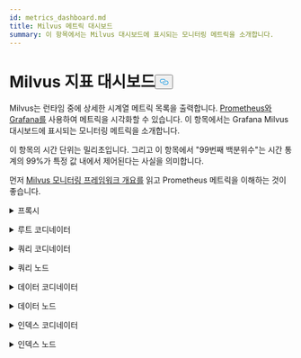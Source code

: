 ```yaml
---
id: metrics_dashboard.md
title: Milvus 메트릭 대시보드
summary: 이 항목에서는 Milvus 대시보드에 표시되는 모니터링 메트릭을 소개합니다.
---
```

<h1 id="Milvus-Metrics-Dashboard" class="common-anchor-header">Milvus 지표 대시보드<button data-href="#Milvus-Metrics-Dashboard" class="anchor-icon" translate="no">
      <svg translate="no"
        aria-hidden="true"
        focusable="false"
        height="20"
        version="1.1"
        viewBox="0 0 16 16"
        width="16"
      >
        <path
          fill="#0092E4"
          fill-rule="evenodd"
          d="M4 9h1v1H4c-1.5 0-3-1.69-3-3.5S2.55 3 4 3h4c1.45 0 3 1.69 3 3.5 0 1.41-.91 2.72-2 3.25V8.59c.58-.45 1-1.27 1-2.09C10 5.22 8.98 4 8 4H4c-.98 0-2 1.22-2 2.5S3 9 4 9zm9-3h-1v1h1c1 0 2 1.22 2 2.5S13.98 12 13 12H9c-.98 0-2-1.22-2-2.5 0-.83.42-1.64 1-2.09V6.25c-1.09.53-2 1.84-2 3.25C6 11.31 7.55 13 9 13h4c1.45 0 3-1.69 3-3.5S14.5 6 13 6z"
        ></path>
      </svg>
    </button></h1><p>Milvus는 런타임 중에 상세한 시계열 메트릭 목록을 출력합니다. <a href="https://prometheus.io/">Prometheus와</a> <a href="https://grafana.com/">Grafana를</a> 사용하여 메트릭을 시각화할 수 있습니다. 이 항목에서는 Grafana Milvus 대시보드에 표시되는 모니터링 메트릭을 소개합니다.</p>
<p>이 항목의 시간 단위는 밀리초입니다. 그리고 이 항목에서 "99번째 백분위수"는 시간 통계의 99%가 특정 값 내에서 제어된다는 사실을 의미합니다.</p>
<p>먼저 <a href="/docs/ko/v2.4.x/monitor_overview.md">Milvus 모니터링 프레임워크 개요를</a> 읽고 Prometheus 메트릭을 이해하는 것이 좋습니다.</p>
<p><details><summary>프록시</summary></p>
<table>
<thead>
<tr><th>패널</th><th>패널 설명</th><th>PromQL(Prometheus 쿼리 언어)</th><th>사용되는 Milvus 지표</th><th>Milvus 지표 설명</th></tr>
</thead>
<tbody>
<tr><td>검색 벡터 개수 비율</td><td>지난 2분 동안 각 프록시가 초당 쿼리한 벡터의 평균 수입니다.</td><td><code translate="no">sum(increase(milvus_proxy_search_vectors_count{app_kubernetes_io_instance=~&quot;$instance&quot;, app_kubernetes_io_name=&quot;$app_name&quot;, namespace=&quot;$namespace&quot;}[2m])/120) by (pod, node_id)</code></td><td><code translate="no">milvus_proxy_search_vectors_count</code></td><td>쿼리된 벡터의 누적 수입니다.</td></tr>
<tr><td>벡터 삽입 횟수 비율</td><td>지난 2분 동안 각 프록시가 초당 삽입한 평균 벡터 수입니다.</td><td><code translate="no">sum(increase(milvus_proxy_insert_vectors_count{app_kubernetes_io_instance=~&quot;$instance&quot;, app_kubernetes_io_name=&quot;$app_name&quot;, namespace=&quot;$namespace&quot;}[2m])/120) by (pod, node_id)</code></td><td><code translate="no">milvus_proxy_insert_vectors_count</code></td><td>삽입된 누적 벡터 수입니다.</td></tr>
<tr><td>검색 지연 시간</td><td>지난 2분 동안 각 프록시가 검색 및 쿼리 요청을 수신한 평균 지연 시간 및 지연 시간의 99번째 백분위수입니다.</td><td>P99: <br/> <code translate="no">histogram_quantile(0.99, sum by (le, query_type, pod, node_id) (rate(milvus_proxy_sq_latency_bucket{app_kubernetes_io_instance=~&quot;$instance&quot;, app_kubernetes_io_name=&quot;$app_name&quot;, namespace=&quot;$namespace&quot;}[2m])))</code> <br/> AVG: <br/> <code translate="no">sum(increase(milvus_proxy_sq_latency_sum{app_kubernetes_io_instance=~&quot;$instance&quot;, app_kubernetes_io_name=&quot;$app_name&quot;, namespace=&quot;$namespace&quot;}[2m])) by (pod, node_id, query_type) / sum(increase(milvus_proxy_sq_latency_count{app_kubernetes_io_instance=~&quot;$instance&quot;, app_kubernetes_io_name=&quot;$app_name&quot;, namespace=&quot;$namespace&quot;}[2m])) by (pod, node_id, query_type)</code></td><td><code translate="no">milvus_proxy_sq_latency</code></td><td>검색 및 쿼리 요청의 지연 시간입니다.</td></tr>
<tr><td>컬렉션 검색 지연 시간</td><td>지난 2분 동안 각 프록시가 특정 컬렉션에 대한 검색 및 쿼리 요청을 수신한 평균 지연 시간과 지연 시간의 99번째 백분위수입니다.</td><td>P99: <br/> <code translate="no">histogram_quantile(0.99, sum by (le, query_type, pod, node_id) (rate(milvus_proxy_collection_sq_latency_bucket{app_kubernetes_io_instance=~&quot;$instance&quot;, app_kubernetes_io_name=&quot;$app_name&quot;, namespace=&quot;$namespace&quot;, collection_name=~&quot;$collection&quot;}[2m])))</code> <br/> 평균: <br/> <code translate="no">sum(increase(milvus_proxy_collection_sq_latency_sum{app_kubernetes_io_instance=~&quot;$instance&quot;, app_kubernetes_io_name=&quot;$app_name&quot;, namespace=&quot;$namespace&quot;, collection_name=~&quot;$collection&quot;}[2m])) by (pod, node_id, query_type) / sum(increase(milvus_proxy_collection_sq_latency_count{app_kubernetes_io_instance=~&quot;$instance&quot;, app_kubernetes_io_name=&quot;$app_name&quot;, namespace=&quot;$namespace&quot;, collection_name=~&quot;$collection&quot;}[2m])) by (pod, node_id, query_type)</code></td><td><code translate="no">milvus_proxy_collection_sq_latency_sum</code></td><td>특정 컬렉션에 대한 검색 및 쿼리 요청의 지연 시간</td></tr>
<tr><td>변이 지연 시간</td><td>지난 2분 동안 각 프록시에서 돌연변이 요청을 수신한 평균 지연 시간과 99번째 백분위수입니다.</td><td>P99: <br/> <code translate="no">histogram_quantile(0.99, sum by (le, msg_type, pod, node_id) (rate(milvus_proxy_mutation_latency_bucket{app_kubernetes_io_instance=~&quot;$instance&quot;, app_kubernetes_io_name=&quot;$app_name&quot;, namespace=&quot;$namespace&quot;}[2m])))</code> <br/> 평균: <br/> <code translate="no">sum(increase(milvus_proxy_mutation_latency_sum{app_kubernetes_io_instance=~&quot;$instance&quot;, app_kubernetes_io_name=&quot;$app_name&quot;, namespace=&quot;$namespace&quot;}[2m])) by (pod, node_id, msg_type) / sum(increase(milvus_proxy_mutation_latency_count{app_kubernetes_io_instance=~&quot;$instance&quot;, app_kubernetes_io_name=&quot;$app_name&quot;, namespace=&quot;$namespace&quot;}[2m])) by (pod, node_id, msg_type)</code></td><td><code translate="no">milvus_proxy_mutation_latency_sum</code></td><td>변이 요청의 지연 시간입니다.</td></tr>
<tr><td>수집 변이 지연 시간</td><td>지난 2분 동안 각 프록시가 특정 컬렉션에 대한 변이 요청을 수신한 평균 지연 시간 및 99번째 백분위수입니다.</td><td>P99: <br/> <code translate="no">histogram_quantile(0.99, sum by (le, query_type, pod, node_id) (rate(milvus_proxy_collection_sq_latency_bucket{app_kubernetes_io_instance=~&quot;$instance&quot;, app_kubernetes_io_name=&quot;$app_name&quot;, namespace=&quot;$namespace&quot;, collection_name=~&quot;$collection&quot;}[2m])))</code> <br/> 평균: <br/> <code translate="no">sum(increase(milvus_proxy_collection_sq_latency_sum{app_kubernetes_io_instance=~&quot;$instance&quot;, app_kubernetes_io_name=&quot;$app_name&quot;, namespace=&quot;$namespace&quot;, collection_name=~&quot;$collection&quot;}[2m])) by (pod, node_id, query_type) / sum(increase(milvus_proxy_collection_sq_latency_count{app_kubernetes_io_instance=~&quot;$instance&quot;, app_kubernetes_io_name=&quot;$app_name&quot;, namespace=&quot;$namespace&quot;, collection_name=~&quot;$collection&quot;}[2m])) by (pod, node_id, query_type)</code></td><td><code translate="no">milvus_proxy_collection_sq_latency_sum</code></td><td>특정 컬렉션에 대한 변경 요청의 지연 시간</td></tr>
<tr><td>대기 검색 결과 지연 시간</td><td>지난 2분 동안 프록시를 통해 검색 및 쿼리 요청을 전송하고 결과를 받기까지의 평균 지연 시간 및 99번째 백분위수입니다.</td><td>P99: <br/> <code translate="no">histogram_quantile(0.99, sum by (le, query_type, pod, node_id) (rate(milvus_proxy_sq_wait_result_latency_bucket{app_kubernetes_io_instance=~&quot;$instance&quot;, app_kubernetes_io_name=&quot;$app_name&quot;, namespace=&quot;$namespace&quot;}[2m])))</code> <br/> 평균: <br/> <code translate="no">sum(increase(milvus_proxy_sq_wait_result_latency_sum{app_kubernetes_io_instance=~&quot;$instance&quot;, app_kubernetes_io_name=&quot;$app_name&quot;, namespace=&quot;$namespace&quot;}[2m])) by (pod, node_id, query_type) / sum(increase(milvus_proxy_sq_wait_result_latency_count{app_kubernetes_io_instance=~&quot;$instance&quot;, app_kubernetes_io_name=&quot;$app_name&quot;, namespace=&quot;$namespace&quot;}[2m])) by (pod, node_id, query_type)</code></td><td><code translate="no">milvus_proxy_sq_wait_result_latency</code></td><td>검색 및 쿼리 요청을 전송하고 결과를 수신하는 데 걸리는 지연 시간입니다.</td></tr>
<tr><td>검색 결과 지연 시간 단축</td><td>지난 2분 동안 프록시로 검색 및 쿼리 결과를 집계하는 데 걸린 평균 지연 시간과 지연 시간의 99번째 백분위수입니다.</td><td>P99: <br/> <code translate="no">histogram_quantile(0.99, sum by (le, query_type, pod, node_id) (rate(milvus_proxy_sq_reduce_result_latency_bucket{app_kubernetes_io_instance=~&quot;$instance&quot;, app_kubernetes_io_name=&quot;$app_name&quot;, namespace=&quot;$namespace&quot;}[2m])))</code> <br/> 평균: <br/> <code translate="no">sum(increase(milvus_proxy_sq_reduce_result_latency_sum{app_kubernetes_io_instance=~&quot;$instance&quot;, app_kubernetes_io_name=&quot;$app_name&quot;, namespace=&quot;$namespace&quot;}[2m])) by (pod, node_id, query_type) / sum(increase(milvus_proxy_sq_reduce_result_latency_count{app_kubernetes_io_instance=~&quot;$instance&quot;, app_kubernetes_io_name=&quot;$app_name&quot;, namespace=&quot;$namespace&quot;}[2m])) by (pod, node_id, query_type)</code></td><td><code translate="no">milvus_proxy_sq_reduce_result_latency</code></td><td>각 쿼리 노드에서 반환한 검색 및 쿼리 결과를 집계하는 지연 시간입니다.</td></tr>
<tr><td>검색 결과 디코딩 지연 시간</td><td>지난 2분 동안 프록시를 통해 검색 및 쿼리 결과를 디코딩하는 데 걸린 평균 지연 시간과 99번째 백분위수입니다.</td><td>P99: <br/> <code translate="no">histogram_quantile(0.99, sum by (le, query_type, pod, node_id) (rate(milvus_proxy_sq_decode_result_latency_bucket{app_kubernetes_io_instance=~&quot;$instance&quot;, app_kubernetes_io_name=&quot;$app_name&quot;, namespace=&quot;$namespace&quot;}[2m])))</code> <br/> AVG: <br/> <code translate="no">sum(increase(milvus_proxy_sq_decode_result_latency_sum{app_kubernetes_io_instance=~&quot;$instance&quot;, app_kubernetes_io_name=&quot;$app_name&quot;, namespace=&quot;$namespace&quot;}[2m])) by (pod, node_id, query_type) / sum(increase(milvus_proxy_sq_decode_resultlatency_count{app_kubernetes_io_instance=~&quot;$instance&quot;, app_kubernetes_io_name=&quot;$app_name&quot;, namespace=&quot;$namespace&quot;}[2m])) by (pod, node_id, query_type)</code></td><td><code translate="no">milvus_proxy_sq_decode_result_latency</code></td><td>각 검색 및 쿼리 결과를 디코딩하는 데 걸리는 지연 시간입니다.</td></tr>
<tr><td>메시지 스트림 개체 수</td><td>지난 2분 동안 각 프록시가 해당 물리적 토픽에 대해 생성한 메시지 스트림 개체의 평균, 최대 및 최소 개수입니다.</td><td><code translate="no">avg(milvus_proxy_msgstream_obj_num{app_kubernetes_io_instance=~&quot;$instance&quot;, app_kubernetes_io_name=&quot;$app_name&quot;, namespace=&quot;$namespace&quot;}) by (pod, node_id) max(milvus_proxy_msgstream_obj_num{app_kubernetes_io_instance=~&quot;$instance&quot;, app_kubernetes_io_name=&quot;$app_name&quot;, namespace=&quot;$namespace&quot;}) by (pod, node_id) min(milvus_proxy_msgstream_obj_num{app_kubernetes_io_instance=~&quot;$instance&quot;, app_kubernetes_io_name=&quot;$app_name&quot;, namespace=&quot;$namespace&quot;}) by (pod, node_id)</code></td><td><code translate="no">milvus_proxy_msgstream_obj_num</code></td><td>각 실제 토픽에서 생성된 메시지 스트림 개체의 수입니다.</td></tr>
<tr><td>변이 전송 지연 시간</td><td>지난 2분 동안 각 프록시가 삽입 또는 삭제 요청을 보낸 평균 지연 시간과 지연 시간의 99번째 백분위수입니다.</td><td>P99: <br/> <code translate="no">histogram_quantile(0.99, sum by (le, msg_type, pod, node_id) (rate(milvus_proxy_mutation_send_latency_bucket{app_kubernetes_io_instance=~&quot;$instance&quot;, app_kubernetes_io_name=&quot;$app_name&quot;, namespace=&quot;$namespace&quot;}[2m])))</code> <br/> 평균: <br/> <code translate="no">sum(increase(milvus_proxy_mutation_send_latency_sum{app_kubernetes_io_instance=~&quot;$instance&quot;, app_kubernetes_io_name=&quot;$app_name&quot;, namespace=&quot;$namespace&quot;}[2m])) by (pod, node_id, msg_type) / sum(increase(milvus_proxy_mutation_send_latency_count{app_kubernetes_io_instance=~&quot;$instance&quot;, app_kubernetes_io_name=&quot;$app_name&quot;, namespace=&quot;$namespace&quot;}[2m])) by (pod, node_id, msg_type)</code></td><td><code translate="no">milvus_proxy_mutation_send_latency</code></td><td>삽입 또는 삭제 요청을 전송하는 지연 시간입니다.</td></tr>
<tr><td>캐시 적중률</td><td>지난 2분 동안 <code translate="no">GeCollectionID</code>, <code translate="no">GetCollectionInfo</code>, <code translate="no">GetCollectionSchema</code> 를 포함한 작업의 초당 평균 캐시 적중률입니다.</td><td><code translate="no">sum(increase(milvus_proxy_cache_hit_count{app_kubernetes_io_instance=~&quot;$instance&quot;, app_kubernetes_io_name=&quot;$app_name&quot;, namespace=&quot;$namespace&quot;, cache_state=&quot;hit&quot;}[2m])/120) by(cache_name, pod, node_id) / sum(increase(milvus_proxy_cache_hit_count{app_kubernetes_io_instance=~&quot;$instance&quot;, app_kubernetes_io_name=&quot;$app_name&quot;, namespace=&quot;$namespace&quot;}[2m])/120) by(cache_name, pod, node_id)</code></td><td><code translate="no">milvus_proxy_cache_hit_count</code></td><td>각 캐시 읽기 작업의 히트 및 실패율 통계입니다.</td></tr>
<tr><td>캐시 업데이트 지연 시간</td><td>지난 2분 동안 프록시별 캐시 업데이트 지연 시간의 평균 지연 시간 및 99번째 백분위수입니다.</td><td>P99: <br/> <code translate="no">histogram_quantile(0.99, sum by (le, pod, node_id) (rate(milvus_proxy_cache_update_latency_bucket{app_kubernetes_io_instance=~&quot;$instance&quot;, app_kubernetes_io_name=&quot;$app_name&quot;, namespace=&quot;$namespace&quot;}[2m])))</code> <br/> AVG: <br/> <code translate="no">sum(increase(milvus_proxy_cache_update_latency_sum{app_kubernetes_io_instance=~&quot;$instance&quot;, app_kubernetes_io_name=&quot;$app_name&quot;, namespace=&quot;$namespace&quot;}[2m])) by (pod, node_id) / sum(increase(milvus_proxy_cache_update_latency_count{app_kubernetes_io_instance=~&quot;$instance&quot;, app_kubernetes_io_name=&quot;$app_name&quot;, namespace=&quot;$namespace&quot;}[2m])) by (pod, node_id)</code></td><td><code translate="no">milvus_proxy_cache_update_latency</code></td><td>매번 캐시를 업데이트하는 데 걸리는 지연 시간입니다.</td></tr>
<tr><td>동기화 시간</td><td>각 프록시가 해당 물리적 채널에서 동기화한 에포크 시간의 평균, 최대 및 최소 횟수입니다.</td><td><code translate="no">avg(milvus_proxy_sync_epoch_time{app_kubernetes_io_instance=~&quot;$instance&quot;, app_kubernetes_io_name=&quot;$app_name&quot;, namespace=&quot;$namespace&quot;}) by (pod, node_id) max(milvus_proxy_sync_epoch_time{app_kubernetes_io_instance=~&quot;$instance&quot;, app_kubernetes_io_name=&quot;$app_name&quot;, namespace=&quot;$namespace&quot;}) by (pod, node_id) min(milvus_proxy_sync_epoch_time{app_kubernetes_io_instance=~&quot;$instance&quot;, app_kubernetes_io_name=&quot;$app_name&quot;, namespace=&quot;$namespace&quot;}) by (pod, node_id)</code></td><td><code translate="no">milvus_proxy_sync_epoch_time</code></td><td>각 물리적 채널의 에포크 시간(유닉스 시간, 1970년 1월 1일 이후 경과된 밀리초)입니다.    <br/>    물리적 채널과는 별도로 기본값 <code translate="no">ChannelName</code> 이 있습니다.</td></tr>
<tr><td>PK 지연 시간 적용</td><td>지난 2분 동안 각 프록시별 기본 키 애플리케이션 지연 시간의 평균 지연 시간 및 99번째 백분위수입니다.</td><td>P99: <br/> <code translate="no">histogram_quantile(0.99, sum by (le, pod, node_id) (rate(milvus_proxy_apply_pk_latency_bucket{app_kubernetes_io_instance=~&quot;$instance&quot;, app_kubernetes_io_name=&quot;$app_name&quot;, namespace=&quot;$namespace&quot;}[2m])))</code> <br/> AVG: <br/> <code translate="no">sum(increase(milvus_proxy_apply_pk_latency_sum{app_kubernetes_io_instance=~&quot;$instance&quot;, app_kubernetes_io_name=&quot;$app_name&quot;, namespace=&quot;$namespace&quot;}[2m])) by (pod, node_id) / sum(increase(milvus_proxy_apply_pk_latency_count{app_kubernetes_io_instance=~&quot;$instance&quot;, app_kubernetes_io_name=&quot;$app_name&quot;, namespace=&quot;$namespace&quot;}[2m])) by (pod, node_id)</code></td><td><code translate="no">milvus_proxy_apply_pk_latency</code></td><td>기본 키 적용 지연 시간입니다.</td></tr>
<tr><td>타임스탬프 적용 지연 시간</td><td>지난 2분 동안 각 프록시별 타임스탬프 적용 지연 시간의 평균 지연 시간 및 99번째 백분위수입니다.</td><td>P99: <br/> <code translate="no">histogram_quantile(0.99, sum by (le, pod, node_id) (rate(milvus_proxy_apply_timestamp_latency_bucket{app_kubernetes_io_instance=~&quot;$instance&quot;, app_kubernetes_io_name=&quot;$app_name&quot;, namespace=&quot;$namespace&quot;}[2m])))</code> <br/> AVG: <br/> <code translate="no">sum(increase(milvus_proxy_apply_timestamp_latency_sum{app_kubernetes_io_instance=~&quot;$instance&quot;, app_kubernetes_io_name=&quot;$app_name&quot;, namespace=&quot;$namespace&quot;}[2m])) by (pod, node_id) / sum(increase(milvus_proxy_apply_timestamp_latency_count{app_kubernetes_io_instance=~&quot;$instance&quot;, app_kubernetes_io_name=&quot;$app_name&quot;, namespace=&quot;$namespace&quot;}[2m])) by (pod, node_id)</code></td><td><code translate="no">milvus_proxy_apply_timestamp_latency</code></td><td>타임스탬프 적용 지연 시간입니다.</td></tr>
<tr><td>요청 성공률</td><td>각 프록시가 초당 수신한 요청 성공 건수와 각 요청 유형에 대한 자세한 분석입니다. 가능한 요청 유형은 DescribeCollection, DescribeIndex, GetCollectionStatistics, HasCollection, Search, Query, ShowPartitions, Insert 등입니다.</td></tr>
<tr><td><code translate="no">sum(increase(milvus_proxy_req_count{app_kubernetes_io_instance=~&quot;$instance&quot;, app_kubernetes_io_name=&quot;$app_name&quot;, namespace=&quot;$namespace&quot;, status=&quot;success&quot;}[2m])/120) by(function_name, pod, node_id)</code></td><td><code translate="no">milvus_proxy_req_count</code></td><td>모든 유형의 수신 요청 수</td></tr>
<tr><td>요청 실패율</td><td>각 프록시가 초당 수신한 실패한 요청의 수와 각 요청 유형에 대한 자세한 분석입니다. 가능한 요청 유형은 DescribeCollection, DescribeIndex, GetCollectionStatistics, HasCollection, Search, Query, ShowPartitions, Insert 등입니다.</td></tr>
<tr><td><code translate="no">sum(increase(milvus_proxy_req_count{app_kubernetes_io_instance=~&quot;$instance&quot;, app_kubernetes_io_name=&quot;$app_name&quot;, namespace=&quot;$namespace&quot;, status=&quot;fail&quot;}[2m])/120) by(function_name, pod, node_id)</code></td><td><code translate="no">milvus_proxy_req_count</code></td><td>수신 요청의 모든 유형 수</td></tr>
<tr><td>요청 지연 시간</td><td>각 프록시의 모든 수신 요청 유형에 대한 평균 지연 시간 및 99번째 백분위수입니다.</td><td>P99: <br/> <code translate="no">histogram_quantile(0.99, sum by (le, pod, node_id, function_name) (rate(milvus_proxy_req_latency_bucket{app_kubernetes_io_instance=~&quot;$instance&quot;, app_kubernetes_io_name=&quot;$app_name&quot;, namespace=&quot;$namespace&quot;}[2m])))</code> <br/> 평균: <br/> <code translate="no">sum(increase(milvus_proxy_req_latency_sum{app_kubernetes_io_instance=~&quot;$instance&quot;, app_kubernetes_io_name=&quot;$app_name&quot;, namespace=&quot;$namespace&quot;}[2m])) by (pod, node_id, function_name) / sum(increase(milvus_proxy_req_latency_count{app_kubernetes_io_instance=~&quot;$instance&quot;, app_kubernetes_io_name=&quot;$app_name&quot;, namespace=&quot;$namespace&quot;}[2m])) by (pod, node_id, function_name)</code></td><td><code translate="no">milvus_proxy_req_latency</code></td><td>모든 수신 요청 유형의 지연 시간</td></tr>
<tr><td>삽입/삭제 요청 바이트 비율</td><td>지난 2분 동안 프록시가 초당 수신한 삽입 및 삭제 요청의 바이트 수입니다.</td><td><code translate="no">sum(increase(milvus_proxy_receive_bytes_count{app_kubernetes_io_instance=~&quot;$instance&quot;, app_kubernetes_io_name=&quot;$app_name&quot;, namespace=&quot;$namespace&quot;}[2m])/120) by(pod, node_id)</code></td><td><code translate="no">milvus_proxy_receive_bytes_count</code></td><td>삽입 및 삭제 요청의 개수입니다.</td></tr>
<tr><td>전송 바이트 속도</td><td>지난 2분 동안 각 프록시가 검색 및 쿼리 요청에 응답하는 동안 클라이언트로 다시 전송된 초당 바이트 수입니다.</td><td><code translate="no">sum(increase(milvus_proxy_send_bytes_count{app_kubernetes_io_instance=~&quot;$instance&quot;, app_kubernetes_io_name=&quot;$app_name&quot;, namespace=&quot;$namespace&quot;}[2m])/120) by(pod, node_id)</code></td><td><code translate="no">milvus_proxy_send_bytes_count</code></td><td>각 프록시가 검색 및 쿼리 요청에 응답하는 동안 클라이언트로 다시 전송된 바이트 수입니다.</td></tr>
</tbody>
</table>
<p></details></p>
<p><details><summary>루트 코디네이터</summary></p>
<table>
<thead>
<tr><th>패널</th><th>패널 설명</th><th>PromQL(Prometheus 쿼리 언어)</th><th>사용된 Milvus 메트릭</th><th>Milvus 지표 설명</th></tr>
</thead>
<tbody>
<tr><td>프록시 노드 수</td><td>생성된 프록시 수입니다.</td><td><code translate="no">sum(milvus_rootcoord_proxy_num{app_kubernetes_io_instance=~&quot;$instance&quot;, app_kubernetes_io_name=&quot;$app_name&quot;, namespace=&quot;$namespace&quot;}) by (app_kubernetes_io_instance)</code></td><td><code translate="no">milvus_rootcoord_proxy_num</code></td><td>생성된 프록시 수입니다.</td></tr>
<tr><td>동기화 시간</td><td>각 물리적 채널(PC채널)에서 각 루트 좌표가 동기화한 에포크 시간의 평균, 최대 및 최소 수입니다.</td><td><code translate="no">avg(milvus_rootcoord_sync_epoch_time{app_kubernetes_io_instance=~&quot;$instance&quot;, app_kubernetes_io_name=&quot;$app_name&quot;, namespace=&quot;$namespace&quot;}) by (app_kubernetes_io_instance) max(milvus_rootcoord_sync_epoch_time{app_kubernetes_io_instance=~&quot;$instance&quot;, app_kubernetes_io_name=&quot;$app_name&quot;, namespace=&quot;$namespace&quot;}) by (app_kubernetes_io_instance) min(milvus_rootcoord_sync_epoch_time{app_kubernetes_io_instance=~&quot;$instance&quot;, app_kubernetes_io_name=&quot;$app_name&quot;, namespace=&quot;$namespace&quot;}) by (app_kubernetes_io_instance)</code></td><td><code translate="no">milvus_rootcoord_sync_epoch_time</code></td><td>각 물리적 채널의 에포크 시간(유닉스 시간, 1970년 1월 1일 이후 경과한 밀리초)입니다.</td></tr>
<tr><td>DDL 요청 비율</td><td>지난 2분 동안의 초당 DDL 요청 상태 및 수입니다.</td><td><code translate="no">sum(increase(milvus_rootcoord_ddl_req_count{app_kubernetes_io_instance=~&quot;$instance&quot;, app_kubernetes_io_name=&quot;$app_name&quot;, namespace=&quot;$namespace&quot;}[2m])/120) by (status, function_name)</code></td><td><code translate="no">milvus_rootcoord_ddl_req_count</code></td><td><code translate="no">CreateCollection</code>, <code translate="no">DescribeCollection</code>, <code translate="no">DescribeSegments</code>, <code translate="no">HasCollection</code>, <code translate="no">ShowCollections</code>, <code translate="no">ShowPartitions</code>, <code translate="no">ShowSegments</code> 을 포함한 총 DDL 요청 수입니다.</td></tr>
<tr><td>DDL 요청 지연 시간</td><td>지난 2분 동안의 DDL 요청 지연 시간의 평균 지연 시간과 99번째 백분위수입니다.</td><td>P99: <br/> <code translate="no">histogram_quantile(0.99, sum by (le, function_name) (rate(milvus_rootcoord_ddl_req_latency_bucket{app_kubernetes_io_instance=~&quot;$instance&quot;, app_kubernetes_io_name=&quot;$app_name&quot;, namespace=&quot;$namespace&quot;}[2m])))</code> <br/> 평균: <br/> <code translate="no">sum(increase(milvus_rootcoord_ddl_req_latency_sum{app_kubernetes_io_instance=~&quot;$instance&quot;, app_kubernetes_io_name=&quot;$app_name&quot;, namespace=&quot;$namespace&quot;}[2m])) by (function_name) / sum(increase(milvus_rootcoord_ddl_req_latency_count{app_kubernetes_io_instance=~&quot;$instance&quot;, app_kubernetes_io_name=&quot;$app_name&quot;, namespace=&quot;$namespace&quot;}[2m])) by (function_name)</code></td><td><code translate="no">milvus_rootcoord_ddl_req_latency</code></td><td>모든 유형의 DDL 요청 지연 시간입니다.</td></tr>
<tr><td>동기화 시간 지연 시간</td><td>지난 2분 동안 루트 좌표가 모든 타임스탬프를 PC채널에 동기화하는 데 사용한 시간의 평균 지연 시간 및 99번째 백분위수입니다.</td><td>P99: <br/> <code translate="no">histogram_quantile(0.99, sum by (le) (rate(milvus_rootcoord_sync_timetick_latency_bucket{app_kubernetes_io_instance=~&quot;$instance&quot;, app_kubernetes_io_name=&quot;$app_name&quot;, namespace=&quot;$namespace&quot;}[2m])))</code> <br/> AVG: <br/> <code translate="no">sum(increase(milvus_rootcoord_sync_timetick_latency_sum{app_kubernetes_io_instance=~&quot;$instance&quot;, app_kubernetes_io_name=&quot;$app_name&quot;, namespace=&quot;$namespace&quot;}[2m])) / sum(increase(milvus_rootcoord_sync_timetick_latency_count{app_kubernetes_io_instance=~&quot;$instance&quot;, app_kubernetes_io_name=&quot;$app_name&quot;, namespace=&quot;$namespace&quot;}[2m]))</code></td><td><code translate="no">milvus_rootcoord_sync_timetick_latency</code></td><td>루트 좌표가 모든 타임스탬프를 P채널에 동기화하는 데 사용한 시간입니다.</td></tr>
<tr><td>ID 할당 비율</td><td>지난 2분 동안 루트 좌표에 의해 초당 할당된 ID의 수입니다.</td><td><code translate="no">sum(increase(milvus_rootcoord_id_alloc_count{app_kubernetes_io_instance=~&quot;$instance&quot;, app_kubernetes_io_name=&quot;$app_name&quot;, namespace=&quot;$namespace&quot;}[2m])/120)</code></td><td><code translate="no">milvus_rootcoord_id_alloc_count</code></td><td>루트 좌표에 의해 할당된 누적 ID 수입니다.</td></tr>
<tr><td>타임스탬프</td><td>루트 좌표의 최신 타임스탬프입니다.</td><td><code translate="no">milvus_rootcoord_timestamp{app_kubernetes_io_instance=~&quot;$instance&quot;, app_kubernetes_io_name=&quot;$app_name&quot;, namespace=&quot;$namespace&quot;}</code></td><td><code translate="no">milvus_rootcoord_timestamp</code></td><td>루트 좌표의 최신 타임스탬프입니다.</td></tr>
<tr><td>저장된 타임스탬프</td><td>루트 좌표가 메타 저장소에 저장하는 미리 할당된 타임스탬프입니다.</td><td><code translate="no">milvus_rootcoord_timestamp_saved{app_kubernetes_io_instance=~&quot;$instance&quot;, app_kubernetes_io_name=&quot;$app_name&quot;, namespace=&quot;$namespace&quot;}</code></td><td><code translate="no">milvus_rootcoord_timestamp_saved</code></td><td>루트 좌표가 메타 저장소에 저장하는 미리 할당된 타임스탬프입니다.     <br/>    타임스탬프는 3초 전에 할당됩니다. 그리고 타임스탬프는 50밀리초마다 업데이트되어 메타 스토리지에 저장됩니다.</td></tr>
<tr><td>컬렉션 수</td><td>총 컬렉션 수입니다.</td><td><code translate="no">sum(milvus_rootcoord_collection_num{app_kubernetes_io_instance=~&quot;$instance&quot;, app_kubernetes_io_name=&quot;$app_name&quot;, namespace=&quot;$namespace&quot;}) by (app_kubernetes_io_instance)</code></td><td><code translate="no">milvus_rootcoord_collection_num</code></td><td>현재 Milvus에 존재하는 총 컬렉션 수입니다.</td></tr>
<tr><td>파티션 개수</td><td>총 파티션 수입니다.</td><td><code translate="no">sum(milvus_rootcoord_partition_num{app_kubernetes_io_instance=~&quot;$instance&quot;, app_kubernetes_io_name=&quot;$app_name&quot;, namespace=&quot;$namespace&quot;}) by (app_kubernetes_io_instance)</code></td><td><code translate="no">milvus_rootcoord_partition_num</code></td><td>현재 Milvus에 존재하는 총 파티션 수입니다.</td></tr>
<tr><td>DML 채널 수</td><td>DML 채널의 총 개수입니다.</td><td><code translate="no">sum(milvus_rootcoord_dml_channel_num{app_kubernetes_io_instance=~&quot;$instance&quot;, app_kubernetes_io_name=&quot;$app_name&quot;, namespace=&quot;$namespace&quot;}) by (app_kubernetes_io_instance)</code></td><td><code translate="no">milvus_rootcoord_dml_channel_num</code></td><td>현재 Milvus에 존재하는 DML 채널의 총 개수입니다.</td></tr>
<tr><td>메시지 스트림 수</td><td>총 메시지 스트림 수입니다.</td><td><code translate="no">sum(milvus_rootcoord_msgstream_obj_num{app_kubernetes_io_instance=~&quot;$instance&quot;, app_kubernetes_io_name=&quot;$app_name&quot;, namespace=&quot;$namespace&quot;}) by (app_kubernetes_io_instance)</code></td><td><code translate="no">milvus_rootcoord_msgstream_obj_num</code></td><td>현재 밀버스에 있는 총 메시지 스트림 수입니다.</td></tr>
<tr><td>자격증명 개수</td><td>총 자격증명 수입니다.</td><td><code translate="no">sum(milvus_rootcoord_credential_num{app_kubernetes_io_instance=~&quot;$instance&quot;, app_kubernetes_io_name=&quot;$app_name&quot;, namespace=&quot;$namespace&quot;}) by (app_kubernetes_io_instance)</code></td><td><code translate="no">milvus_rootcoord_credential_num</code></td><td>현재 밀버스에 있는 총 자격 증명 수입니다.</td></tr>
<tr><td>시간 틱 지연</td><td>모든 데이터 노드와 쿼리 노드에서 흐름 그래프의 최대 시간 틱 지연의 합계입니다.</td><td><code translate="no">sum(milvus_rootcoord_time_tick_delay{app_kubernetes_io_instance=~&quot;$instance&quot;, app_kubernetes_io_name=&quot;$app_name&quot;, namespace=&quot;$namespace&quot;}) by (app_kubernetes_io_instance)</code></td><td><code translate="no">milvus_rootcoord_time_tick_delay</code></td><td>각 데이터 노드와 쿼리 노드에서 흐름 그래프의 최대 시간 틱 지연입니다.</td></tr>
</tbody>
</table>
<p></details></p>
<p><details><summary>쿼리 코디네이터</summary></p>
<table>
<thead>
<tr><th>패널</th><th>패널 설명</th><th>PromQL(프로메테우스 쿼리 언어)</th><th>사용된 Milvus 메트릭</th><th>Milvus 지표 설명</th></tr>
</thead>
<tbody>
<tr><td>로드된 컬렉션 수</td><td>현재 메모리에 로드된 컬렉션의 수입니다.</td><td><code translate="no">sum(milvus_querycoord_collection_num{app_kubernetes_io_instance=~&quot;$instance&quot;, app_kubernetes_io_name=&quot;$app_name&quot;, namespace=&quot;$namespace&quot;}) by (app_kubernetes_io_instance)</code></td><td><code translate="no">milvus_querycoord_collection_num</code></td><td>Milvus에서 현재 로드한 컬렉션의 수입니다.</td></tr>
<tr><td>엔티티 로드된 개수</td><td>현재 메모리에 로드된 엔티티의 수입니다.</td><td><code translate="no">sum(milvus_querycoord_entity_num{app_kubernetes_io_instance=~&quot;$instance&quot;, app_kubernetes_io_name=&quot;$app_name&quot;, namespace=&quot;$namespace&quot;}) by (app_kubernetes_io_instance)</code></td><td><code translate="no">milvus_querycoord_entitiy_num</code></td><td>밀버스가 현재 로드한 엔티티의 수입니다.</td></tr>
<tr><td>로드 요청 속도</td><td>지난 2분 동안의 초당 로드 요청 횟수입니다.</td><td><code translate="no">sum(increase(milvus_querycoord_load_req_count{app_kubernetes_io_instance=~&quot;$instance&quot;, app_kubernetes_io_name=&quot;$app_name&quot;, namespace=&quot;$namespace&quot;}[2m])120) by (status)</code></td><td><code translate="no">milvus_querycoord_load_req_count</code></td><td>누적 로드 요청 횟수입니다.</td></tr>
<tr><td>릴리스 요청 비율</td><td>지난 2분 동안 초당 릴리스 요청 횟수입니다.</td><td><code translate="no">sum(increase(milvus_querycoord_release_req_count{app_kubernetes_io_instance=~&quot;$instance&quot;, app_kubernetes_io_name=&quot;$app_name&quot;, namespace=&quot;$namespace&quot;}[2m])/120) by (status)</code></td><td><code translate="no">milvus_querycoord_release_req_count</code></td><td>누적 릴리스 요청 횟수입니다.</td></tr>
<tr><td>로드 요청 지연 시간</td><td>지난 2분 동안의 평균 지연 시간 및 로드 요청 지연 시간의 99번째 백분위수입니다.</td><td>P99: <br/> <code translate="no">histogram_quantile(0.99, sum by (le) (rate(milvus_querycoord_load_latency_bucket{app_kubernetes_io_instance=~&quot;$instance&quot;, app_kubernetes_io_name=&quot;$app_name&quot;, namespace=&quot;$namespace&quot;}[2m])))</code> <br/> 평균: <br/> <code translate="no">sum(increase(milvus_querycoord_load_latency_sum{app_kubernetes_io_instance=~&quot;$instance&quot;, app_kubernetes_io_name=&quot;$app_name&quot;, namespace=&quot;$namespace&quot;}[2m])) / sum(increase(milvus_querycoord_load_latency_count{app_kubernetes_io_instance=~&quot;$instance&quot;, app_kubernetes_io_name=&quot;$app_name&quot;, namespace=&quot;$namespace&quot;}[2m]))</code></td><td><code translate="no">milvus_querycoord_load_latency</code></td><td>로드 요청을 완료하는 데 사용된 시간입니다.</td></tr>
<tr><td>릴리스 요청 지연 시간</td><td>지난 2분 동안의 평균 지연 시간 및 릴리스 요청 지연 시간의 99번째 백분위수입니다.</td><td>P99: <br/> <code translate="no">histogram_quantile(0.99, sum by (le) (rate(milvus_querycoord_release_latency_bucket{app_kubernetes_io_instance=~&quot;$instance&quot;, app_kubernetes_io_name=&quot;$app_name&quot;, namespace=&quot;$namespace&quot;}[2m])))</code> <br/> 평균: <br/> <code translate="no">sum(increase(milvus_querycoord_release_latency_sum{app_kubernetes_io_instance=~&quot;$instance&quot;, app_kubernetes_io_name=&quot;$app_name&quot;, namespace=&quot;$namespace&quot;}[2m])) / sum(increase(milvus_querycoord_release_latency_count{app_kubernetes_io_instance=~&quot;$instance&quot;, app_kubernetes_io_name=&quot;$app_name&quot;, namespace=&quot;$namespace&quot;}[2m]))</code></td><td><code translate="no">milvus_querycoord_release_latency</code></td><td>릴리스 요청을 완료하는 데 사용된 시간입니다.</td></tr>
<tr><td>하위 로드 작업</td><td>하위 로드 작업의 수입니다.</td><td><code translate="no">sum(milvus_querycoord_child_task_num{app_kubernetes_io_instance=~&quot;$instance&quot;, app_kubernetes_io_name=&quot;$app_name&quot;, namespace=&quot;$namespace&quot;}) by (app_kubernetes_io_instance)</code></td><td><code translate="no">milvus_querycoord_child_task_num</code></td><td>하위 로드 작업의 수입니다.    <br/>    쿼리 코드는 로드 요청을 여러 하위 로드 작업으로 분할합니다.</td></tr>
<tr><td>상위 로드 작업</td><td>상위 로드 작업의 수입니다.</td><td><code translate="no">sum(milvus_querycoord_parent_task_num{app_kubernetes_io_instance=~&quot;$instance&quot;, app_kubernetes_io_name=&quot;$app_name&quot;, namespace=&quot;$namespace&quot;}) by (app_kubernetes_io_instance)</code></td><td><code translate="no">milvus_querycoord_parent_task_num</code></td><td>하위 로드 작업의 수입니다.    <br/>    각 로드 요청은 작업 대기열의 상위 작업에 해당합니다.</td></tr>
<tr><td>하위 로드 작업 지연 시간</td><td>지난 2분 동안의 하위 로드 작업의 평균 지연 시간 및 지연 시간의 99번째 백분위수입니다.</td><td>P99: <br/> <code translate="no">histogram_quantile(0.99, sum by (le) (rate(milvus_querycoord_child_task_latency_bucket{app_kubernetes_io_instance=~&quot;$instance&quot;, app_kubernetes_io_name=&quot;$app_name&quot;, namespace=&quot;$namespace&quot;}[2m])))</code> <br/> 평균: <br/> <code translate="no">sum(increase(milvus_querycoord_child_task_latency_sum{app_kubernetes_io_instance=~&quot;$instance&quot;, app_kubernetes_io_name=&quot;$app_name&quot;, namespace=&quot;$namespace&quot;}[2m])) / sum(increase(milvus_querycoord_child_task_latency_count{app_kubernetes_io_instance=~&quot;$instance&quot;, app_kubernetes_io_name=&quot;$app_name&quot;, namespace=&quot;$namespace&quot;}[2m])) namespace&quot;}[2m])))</code></td><td><code translate="no">milvus_querycoord_child_task_latency</code></td><td>하위 로드 작업을 완료하는 데 걸리는 지연 시간입니다.</td></tr>
<tr><td>쿼리 노드 수</td><td>쿼리 코디가 관리하는 쿼리 노드 수입니다.</td><td><code translate="no">sum(milvus_querycoord_querynode_num{app_kubernetes_io_instance=~&quot;$instance&quot;, app_kubernetes_io_name=&quot;$app_name&quot;, namespace=&quot;$namespace&quot;}) by (app_kubernetes_io_instance)</code></td><td><code translate="no">milvus_querycoord_querynode_num</code></td><td>쿼리 코디가 관리하는 쿼리 노드 수입니다.</td></tr>
</tbody>
</table>
<p></details></p>
<p><details><summary>쿼리 노드</summary></p>
<table>
<thead>
<tr><th>패널</th><th>패널 설명</th><th>PromQL(프로메테우스 쿼리 언어)</th><th>사용된 Milvus 메트릭</th><th>Milvus 지표 설명</th></tr>
</thead>
<tbody>
<tr><td>로드된 컬렉션 수</td><td>각 쿼리 노드가 메모리에 로드한 컬렉션의 수입니다.</td><td><code translate="no">sum(milvus_querynode_collection_num{app_kubernetes_io_instance=~&quot;$instance&quot;, app_kubernetes_io_name=&quot;$app_name&quot;, namespace=&quot;$namespace&quot;}) by (pod, node_id)</code></td><td><code translate="no">milvus_querynode_collection_num</code></td><td>각 쿼리 노드에서 로드한 컬렉션의 수입니다.</td></tr>
<tr><td>파티션 로드 횟수</td><td>각 쿼리 노드가 메모리에 로드한 파티션의 수입니다.</td><td><code translate="no">sum(milvus_querynode_partition_num{app_kubernetes_io_instance=~&quot;$instance&quot;, app_kubernetes_io_name=&quot;$app_name&quot;, namespace=&quot;$namespace&quot;}) by (pod, node_id)</code></td><td><code translate="no">milvus_querynode_partition_num</code></td><td>각 쿼리 노드가 로드한 파티션의 수입니다.</td></tr>
<tr><td>로드된 세그먼트 수</td><td>각 쿼리 노드가 메모리에 로드한 세그먼트의 수입니다.</td><td><code translate="no">sum(milvus_querynode_segment_num{app_kubernetes_io_instance=~&quot;$instance&quot;, app_kubernetes_io_name=&quot;$app_name&quot;, namespace=&quot;$namespace&quot;}) by (pod, node_id)</code></td><td><code translate="no">milvus_querynode_segment_num</code></td><td>각 쿼리 노드가 로드한 세그먼트의 수입니다.</td></tr>
<tr><td>쿼리 가능한 엔티티 수</td><td>각 쿼리 노드에서 쿼리 및 검색 가능한 엔티티의 수입니다.</td><td><code translate="no">sum(milvus_querynode_entity_num{app_kubernetes_io_instance=~&quot;$instance&quot;, app_kubernetes_io_name=&quot;$app_name&quot;, namespace=&quot;$namespace&quot;}) by (pod, node_id)</code></td><td><code translate="no">milvus_querynode_entity_num</code></td><td>각 쿼리 노드에서 쿼리 및 검색 가능한 엔티티의 수입니다.</td></tr>
<tr><td>DML 가상 채널</td><td>각 쿼리 노드에서 감시하는 DML 가상 채널의 수입니다.</td><td><code translate="no">sum(milvus_querynode_dml_vchannel_num{app_kubernetes_io_instance=~&quot;$instance&quot;, app_kubernetes_io_name=&quot;$app_name&quot;, namespace=&quot;$namespace&quot;}) by (pod, node_id)</code></td><td><code translate="no">milvus_querynode_dml_vchannel_num</code></td><td>각 쿼리 노드에서 감시하는 DML 가상 채널의 수입니다.</td></tr>
<tr><td>델타 가상 채널</td><td>각 쿼리 노드가 감시하는 델타 채널의 수입니다.</td><td><code translate="no">sum(milvus_querynode_delta_vchannel_num{app_kubernetes_io_instance=~&quot;$instance&quot;, app_kubernetes_io_name=&quot;$app_name&quot;, namespace=&quot;$namespace&quot;}) by (pod, node_id)</code></td><td><code translate="no">milvus_querynode_delta_vchannel_num</code></td><td>각 쿼리 노드가 감시하는 델타 채널의 수입니다.</td></tr>
<tr><td>소비자 수</td><td>각 쿼리 노드에 있는 소비자 수입니다.</td><td><code translate="no">sum(milvus_querynode_consumer_num{app_kubernetes_io_instance=~&quot;$instance&quot;, app_kubernetes_io_name=&quot;$app_name&quot;, namespace=&quot;$namespace&quot;}) by (pod, node_id)</code></td><td><code translate="no">milvus_querynode_consumer_num</code></td><td>각 쿼리 노드에 있는 소비자 수입니다.</td></tr>
<tr><td>검색 요청 비율</td><td>각 쿼리 노드에서 초당 수신한 총 검색 및 쿼리 요청 수와 지난 2분 동안 검색 및 쿼리 요청에 성공한 횟수입니다.</td><td><code translate="no">sum(increase(milvus_querynode_sq_req_count{app_kubernetes_io_instance=~&quot;$instance&quot;, app_kubernetes_io_name=&quot;$app_name&quot;, namespace=&quot;$namespace&quot;}[2m])/120) by (query_type, status, pod, node_id)</code></td><td><code translate="no">milvus_querynode_sq_req_count</code></td><td>누적 검색 및 쿼리 요청 횟수입니다.</td></tr>
<tr><td>검색 요청 지연 시간</td><td>지난 2분 동안 각 쿼리 노드가 검색 및 쿼리 요청에 사용한 평균 지연 시간 및 99번째 백분위수입니다.    <br/>    이 패널에는 상태가 &quot;성공&quot; 또는 &quot;전체&quot;인 검색 및 쿼리 요청의 지연 시간이 표시됩니다.</td><td>P99: <br/> <code translate="no">histogram_quantile(0.99, sum by (le, pod, node_id) (rate(milvus_querynode_sq_req_latency_bucket{app_kubernetes_io_instance=~&quot;$instance&quot;, app_kubernetes_io_name=&quot;$app_name&quot;, namespace=&quot;$namespace&quot;}[2m])))</code> <br/> 평균: <br/> <code translate="no">sum(increase(milvus_querynode_sq_req_latency_sum{app_kubernetes_io_instance=~&quot;$instance&quot;, app_kubernetes_io_name=&quot;$app_name&quot;, namespace=&quot;$namespace&quot;}[2m])) by(pod, node_id, query_type) / sum(increase(milvus_querynode_sq_req_latency_count{app_kubernetes_io_instance=~&quot;$instance&quot;, app_kubernetes_io_name=&quot;$app_name&quot;, namespace=&quot;$namespace&quot;}[2m])) by(pod, node_id, query_type)</code></td><td><code translate="no">milvus_querynode_sq_req_latency</code></td><td>쿼리 노드의 검색 요청 대기 시간입니다.</td></tr>
<tr><td>대기열 내 검색 대기 시간</td><td>지난 2분 동안 대기열에 있는 검색 및 쿼리 요청의 평균 대기 시간 및 대기 시간의 99번째 백분위수입니다.</td><td>P99: <br/> <code translate="no">histogram_quantile(0.99, sum by (le, pod, node_id, query_type) (rate(milvus_querynode_sq_queue_latency_bucket{app_kubernetes_io_instance=~&quot;$instance&quot;, app_kubernetes_io_name=&quot;$app_name&quot;, namespace=&quot;$namespace&quot;}[2m])))</code> <br/> 평균: <br/> <code translate="no">sum(increase(milvus_querynode_sq_queue_latency_sum{app_kubernetes_io_instance=~&quot;$instance&quot;, app_kubernetes_io_name=&quot;$app_name&quot;, namespace=&quot;$namespace&quot;}[2m])) by(pod, node_id, query_type) / sum(increase(milvus_querynode_sq_queue_latency_count{app_kubernetes_io_instance=~&quot;$instance&quot;, app_kubernetes_io_name=&quot;$app_name&quot;, namespace=&quot;$namespace&quot;}[2m])) by(pod, node_id, query_type)</code></td><td><code translate="no">milvus_querynode_sq_queue_latency</code></td><td>쿼리 노드가 수신한 검색 및 쿼리 요청의 지연 시간입니다.</td></tr>
<tr><td>검색 세그먼트 지연 시간</td><td>지난 2분 동안 각 쿼리 노드가 세그먼트를 검색하고 쿼리하는 데 걸린 평균 지연 시간 및 99번째 백분위수입니다.    <br/>    세그먼트의 상태는 봉인되거나 증가 중일 수 있습니다.</td><td>P99: <br/> <code translate="no">histogram_quantile(0.99, sum by (le, query_type, segment_state, pod, node_id) (rate(milvus_querynode_sq_segment_latency_bucket{app_kubernetes_io_instance=~&quot;$instance&quot;, app_kubernetes_io_name=&quot;$app_name&quot;, namespace=&quot;$namespace&quot;}[2m])))</code> <br/> AVG: <br/> <code translate="no">sum(increase(milvus_querynode_sq_segment_latency_sum{app_kubernetes_io_instance=~&quot;$instance&quot;, app_kubernetes_io_name=&quot;$app_name&quot;, namespace=&quot;$namespace&quot;}[2m])) by(pod, node_id, query_type, segment_state) / sum(increase(milvus_querynode_sq_segment_latency_count{app_kubernetes_io_instance=~&quot;$instance&quot;, app_kubernetes_io_name=&quot;$app_name&quot;, namespace=&quot;$namespace&quot;}[2m])) by(pod, node_id, query_type, segment_state)</code></td><td><code translate="no">milvus_querynode_sq_segment_latency</code></td><td>각 쿼리 노드가 각 세그먼트를 검색하고 쿼리하는 데 걸리는 시간입니다.</td></tr>
<tr><td>세그코어 요청 지연 시간</td><td>지난 2분 동안 각 쿼리 노드가 세그스코어를 검색하고 쿼리하는 데 걸린 평균 지연 시간 및 99번째 백분위수입니다.</td><td>P99: <br/> <code translate="no">histogram_quantile(0.99, sum by (le, query_type, pod, node_id) (rate(milvus_querynode_sq_core_latency_bucket{app_kubernetes_io_instance=~&quot;$instance&quot;, app_kubernetes_io_name=&quot;$app_name&quot;, namespace=&quot;$namespace&quot;}[2m])))</code> <br/> AVG: <br/> <code translate="no">sum(increase(milvus_querynode_sq_core_latency_sum{app_kubernetes_io_instance=~&quot;$instance&quot;, app_kubernetes_io_name=&quot;$app_name&quot;, namespace=&quot;$namespace&quot;}[2m])) by(pod, node_id, query_type) / sum(increase(milvus_querynode_sq_core_latency_count{app_kubernetes_io_instance=~&quot;$instance&quot;, app_kubernetes_io_name=&quot;$app_name&quot;, namespace=&quot;$namespace&quot;}[2m])) by(pod, node_id, query_type)</code></td><td><code translate="no">milvus_querynode_sq_core_latency</code></td><td>각 쿼리 노드가 세그스코어에서 검색 및 쿼리하는 데 걸리는 시간입니다.</td></tr>
<tr><td>검색 지연 시간 단축</td><td>지난 2분 동안 검색 또는 쿼리의 축소 단계에서 각 쿼리 노드가 사용한 평균 지연 시간 및 99번째 백분위수입니다.</td><td>P99: <br/> <code translate="no">histogram_quantile(0.99, sum by (le, pod, node_id, query_type) (rate(milvus_querynode_sq_reduce_latency_bucket{app_kubernetes_io_instance=~&quot;$instance&quot;, app_kubernetes_io_name=&quot;$app_name&quot;, namespace=&quot;$namespace&quot;}[2m])))</code> <br/> 평균: <br/> <code translate="no">sum(increase(milvus_querynode_sq_reduce_latency_sum{app_kubernetes_io_instance=~&quot;$instance&quot;, app_kubernetes_io_name=&quot;$app_name&quot;, namespace=&quot;$namespace&quot;}[2m])) by(pod, node_id, query_type) / sum(increase(milvus_querynode_sq_reduce_latency_count{app_kubernetes_io_instance=~&quot;$instance&quot;, app_kubernetes_io_name=&quot;$app_name&quot;, namespace=&quot;$namespace&quot;}[2m])) by(pod, node_id, query_type)</code></td><td><code translate="no">milvus_querynode_sq_reduce_latency</code></td><td>각 쿼리가 축소 단계에서 소요되는 시간입니다.</td></tr>
<tr><td>로드 세그먼트 지연 시간</td><td>지난 2분 동안 각 쿼리 노드가 세그먼트를 로드하는 데 걸린 시간의 평균 지연 시간 및 99번째 백분위수입니다.</td><td>P99: <br/> <code translate="no">histogram_quantile(0.99, sum by (le, pod, node_id) (rate(milvus_querynode_load_segment_latency_bucket{app_kubernetes_io_instance=~&quot;$instance&quot;, app_kubernetes_io_name=&quot;$app_name&quot;, namespace=&quot;$namespace&quot;}[2m])))</code> <br/> AVG: <br/> <code translate="no">sum(increase(milvus_querynode_load_segment_latency_sum{app_kubernetes_io_instance=~&quot;$instance&quot;, app_kubernetes_io_name=&quot;$app_name&quot;, namespace=&quot;$namespace&quot;}[2m])) by(pod, node_id) / sum(increase(milvus_querynode_load_segment_latency_count{app_kubernetes_io_instance=~&quot;$instance&quot;, app_kubernetes_io_name=&quot;$app_name&quot;, namespace=&quot;$namespace&quot;}[2m])) by(pod, node_id)</code></td><td><code translate="no">milvus_querynode_load_segment_latency_bucket</code></td><td>각 쿼리 노드가 세그먼트를 로드하는 데 걸리는 시간입니다.</td></tr>
<tr><td>플로우그래프 개수</td><td>각 쿼리 노드에 있는 플로우그래프 수입니다.</td><td><code translate="no">sum(milvus_querynode_flowgraph_num{app_kubernetes_io_instance=~&quot;$instance&quot;, app_kubernetes_io_name=&quot;$app_name&quot;, namespace=&quot;$namespace&quot;}) by (pod, node_id)</code></td><td><code translate="no">milvus_querynode_flowgraph_num</code></td><td>각 쿼리 노드에 있는 플로우그래프 수입니다.</td></tr>
<tr><td>해결되지 않은 읽기 작업 길이</td><td>각 쿼리 노드에서 해결되지 않은 읽기 요청의 대기열 길이입니다.</td><td><code translate="no">sum(milvus_querynode_read_task_unsolved_len{app_kubernetes_io_instance=~&quot;$instance&quot;, app_kubernetes_io_name=&quot;$app_name&quot;, namespace=&quot;$namespace&quot;}) by (pod, node_id)</code></td><td><code translate="no">milvus_querynode_read_task_unsolved_len</code></td><td>해결되지 않은 읽기 요청의 대기열 길이입니다.</td></tr>
<tr><td>준비된 읽기 작업 길이</td><td>각 쿼리 노드에서 실행할 읽기 요청의 큐 길이입니다.</td><td><code translate="no">sum(milvus_querynode_read_task_ready_len{app_kubernetes_io_instance=~&quot;$instance&quot;, app_kubernetes_io_name=&quot;$app_name&quot;, namespace=&quot;$namespace&quot;}) by (pod, node_id)</code></td><td><code translate="no">milvus_querynode_read_task_ready_len</code></td><td>실행할 읽기 요청의 큐 길이입니다.</td></tr>
<tr><td>병렬 읽기 작업 수</td><td>현재 각 쿼리 노드에서 실행 중인 동시 읽기 요청의 수입니다.</td><td><code translate="no">sum(milvus_querynode_read_task_concurrency{app_kubernetes_io_instance=~&quot;$instance&quot;, app_kubernetes_io_name=&quot;$app_name&quot;, namespace=&quot;$namespace&quot;}) by (pod, node_id)</code></td><td><code translate="no">milvus_querynode_read_task_concurrency</code></td><td>현재 실행 중인 동시 읽기 요청의 수입니다.</td></tr>
<tr><td>CPU 사용량 예상</td><td>스케줄러가 예상한 각 쿼리 노드의 CPU 사용량입니다.</td><td><code translate="no">sum(milvus_querynode_estimate_cpu_usage{app_kubernetes_io_instance=~&quot;$instance&quot;, app_kubernetes_io_name=&quot;$app_name&quot;, namespace=&quot;$namespace&quot;}) by (pod, node_id)</code></td><td><code translate="no">milvus_querynode_estimate_cpu_usage</code></td><td>스케줄러에 의해 추정된 각 쿼리 노드별 CPU 사용량입니다.     <br/>    값이 100이면 전체 가상 CPU(vCPU)가 사용됨을 의미합니다.</td></tr>
<tr><td>검색 그룹 크기</td><td>지난 2분 동안 검색 그룹 크기(즉, 각 쿼리 노드에서 실행된 검색 요청을 합친 원본 검색 요청의 총 수)의 평균 수와 99번째 백분위수입니다.</td><td>P99: <br/> <code translate="no">histogram_quantile(0.99, sum by (le, pod, node_id) (rate(milvus_querynode_search_group_size_bucket{app_kubernetes_io_instance=~&quot;$instance&quot;, app_kubernetes_io_name=&quot;$app_name&quot;, namespace=&quot;$namespace&quot;}[2m])))</code> <br/> 평균: <br/> <code translate="no">sum(increase(milvus_querynode_search_group_size_sum{app_kubernetes_io_instance=~&quot;$instance&quot;, app_kubernetes_io_name=&quot;$app_name&quot;, namespace=&quot;$namespace&quot;}[2m])) by(pod, node_id) / sum(increase(milvus_querynode_search_group_size_count{app_kubernetes_io_instance=~&quot;$instance&quot;, app_kubernetes_io_name=&quot;$app_name&quot;, namespace=&quot;$namespace&quot;}[2m])) by(pod, node_id)</code></td><td><code translate="no">milvus_querynode_load_segment_latency_bucket</code></td><td>서로 다른 버킷에서 결합된 검색 작업 중 원본 검색 작업의 수(즉, 검색 그룹 크기)입니다.</td></tr>
<tr><td>검색 NQ</td><td>지난 2분 동안 각 쿼리 노드가 검색 요청을 실행하는 동안 수행한 쿼리 수(NQ)의 평균 수와 99번째 백분위수입니다.</td><td>P99: <br/> <code translate="no">histogram_quantile(0.99, sum by (le, pod, node_id) (rate(milvus_querynode_search_group_size_bucket{app_kubernetes_io_instance=~&quot;$instance&quot;, app_kubernetes_io_name=&quot;$app_name&quot;, namespace=&quot;$namespace&quot;}[2m])))</code> <br/> AVG: <br/> <code translate="no">sum(increase(milvus_querynode_search_group_size_sum{app_kubernetes_io_instance=~&quot;$instance&quot;, app_kubernetes_io_name=&quot;$app_name&quot;, namespace=&quot;$namespace&quot;}[2m])) by(pod, node_id) / sum(increase(milvus_querynode_search_group_size_count{app_kubernetes_io_instance=~&quot;$instance&quot;, app_kubernetes_io_name=&quot;$app_name&quot;, namespace=&quot;$namespace&quot;}[2m])) by(pod, node_id)</code></td><td>MILVUS_QUERYNODE_LOAD_SEGMENT_LATency_BUCKET</td><td>검색 요청의 쿼리 수(NQ)입니다.</td></tr>
<tr><td>검색 그룹 NQ</td><td>지난 2분 동안 각 쿼리 노드에서 결합되어 실행된 검색 요청의 평균 수와 NQ의 99번째 백분위수입니다.</td><td>P99: <br/> <code translate="no">histogram_quantile(0.99, sum by (le, pod, node_id) (rate(milvus_querynode_search_group_nq_bucket{app_kubernetes_io_instance=~&quot;$instance&quot;, app_kubernetes_io_name=&quot;$app_name&quot;, namespace=&quot;$namespace&quot;}[2m])))</code> <br/> AVG: <br/> <code translate="no">sum(increase(milvus_querynode_search_group_nq_sum{app_kubernetes_io_instance=~&quot;$instance&quot;, app_kubernetes_io_name=&quot;$app_name&quot;, namespace=&quot;$namespace&quot;}[2m])) by(pod, node_id) / sum(increase(milvus_querynode_search_group_nq_count{app_kubernetes_io_instance=~&quot;$instance&quot;, app_kubernetes_io_name=&quot;$app_name&quot;, namespace=&quot;$namespace&quot;}[2m])) by(pod, node_id)</code></td><td><code translate="no">milvus_querynode_load_segment_latency_bucket</code></td><td>서로 다른 버킷에서 결합된 검색 요청의 NQ입니다.</td></tr>
<tr><td>검색 Top_K</td><td>지난 2분 이내에 각 쿼리 노드에서 실행된 검색 요청의 평균 수와 <code translate="no">Top_K</code> 의 99번째 백분위수입니다.</td><td>P99: <br/> <code translate="no">histogram_quantile(0.99, sum by (le, pod, node_id) (rate(milvus_querynode_search_topk_bucket{app_kubernetes_io_instance=~&quot;$instance&quot;, app_kubernetes_io_name=&quot;$app_name&quot;, namespace=&quot;$namespace&quot;}[2m])))</code> <br/> AVG: <br/> <code translate="no">sum(increase(milvus_querynode_search_topk_sum{app_kubernetes_io_instance=~&quot;$instance&quot;, app_kubernetes_io_name=&quot;$app_name&quot;, namespace=&quot;$namespace&quot;}[2m])) by(pod, node_id) / sum(increase(milvus_querynode_search_topk_count{app_kubernetes_io_instance=~&quot;$instance&quot;, app_kubernetes_io_name=&quot;$app_name&quot;, namespace=&quot;$namespace&quot;}[2m])) by(pod, node_id)</code></td><td><code translate="no">milvus_querynode_load_segment_latency_bucket</code></td><td>검색 요청의 <code translate="no">Top_K</code>.</td></tr>
<tr><td>검색 그룹 Top_K</td><td>지난 2분 이내에 각 쿼리 노드에서 합산하여 실행한 검색 요청의 <code translate="no">Top_K</code> 평균 수와 99번째 백분위수입니다.</td><td>P99: <br/> <code translate="no">histogram_quantile(0.99, sum by (le, pod, node_id) (rate(milvus_querynode_search_group_topk_bucket{app_kubernetes_io_instance=~&quot;$instance&quot;, app_kubernetes_io_name=&quot;$app_name&quot;, namespace=&quot;$namespace&quot;}[2m])))</code> <br/> AVG: <br/> <code translate="no">sum(increase(milvus_querynode_search_group_topk_sum{app_kubernetes_io_instance=~&quot;$instance&quot;, app_kubernetes_io_name=&quot;$app_name&quot;, namespace=&quot;$namespace&quot;}[2m])) by(pod, node_id) / sum(increase(milvus_querynode_search_group_topk_count{app_kubernetes_io_instance=~&quot;$instance&quot;, app_kubernetes_io_name=&quot;$app_name&quot;, namespace=&quot;$namespace&quot;}[2m])) by(pod, node_id)</code></td><td><code translate="no">milvus_querynode_load_segment_latency_bucket</code></td><td>서로 다른 버킷에서 결합된 검색 요청의 <code translate="no">Top_K</code> 입니다.</td></tr>
<tr><td>퇴출된 읽기 요청 비율</td><td>지난 2분 동안 각 쿼리 노드에서 초당 퇴출된 읽기 요청의 수입니다.</td><td><code translate="no">sum(increase(milvus_querynode_read_evicted_count{app_kubernetes_io_instance=~&quot;$instance&quot;, app_kubernetes_io_name=&quot;$app_name&quot;, namespace=&quot;$namespace&quot;}[2m])/120) by (pod, node_id)</code></td><td><code translate="no">milvus_querynode_sq_req_count</code></td><td>트래픽 제한으로 인해 쿼리 노드에서 퇴출된 읽기 요청의 누적 수입니다.</td></tr>
</tbody>
</table>
<p></details></p>
<p><details><summary>데이터 코디네이터</summary></p>
<table>
<thead>
<tr><th>패널</th><th>패널 설명</th><th>PromQL(프로메테우스 쿼리 언어)</th><th>사용된 Milvus 메트릭</th><th>Milvus 지표 설명</th></tr>
</thead>
<tbody>
<tr><td>데이터 노드 수</td><td>데이터 코디에서 관리하는 데이터 노드 수입니다.</td><td><code translate="no">sum(milvus_datacoord_datanode_num{app_kubernetes_io_instance=~&quot;$instance&quot;, app_kubernetes_io_name=&quot;$app_name&quot;, namespace=&quot;$namespace&quot;}) by (app_kubernetes_io_instance)</code></td><td><code translate="no">milvus_datacoord_datanode_num</code></td><td>데이터 코디가 관리하는 데이터 노드 수입니다.</td></tr>
<tr><td>세그먼트 수</td><td>데이터 코디에 의해 메타데이터에 기록된 모든 유형의 세그먼트 수입니다.</td><td><code translate="no">sum(milvus_datacoord_segment_num{app_kubernetes_io_instance=~&quot;$instance&quot;, app_kubernetes_io_name=&quot;$app_name&quot;, namespace=&quot;$namespace&quot;}) by (segment_state)</code></td><td><code translate="no">milvus_datacoord_segment_num</code></td><td>데이터 코디별로 메타데이터에 기록된 모든 유형의 세그먼트 수입니다.    <br/>    세그먼트 유형에는 삭제, 플러시, 플러싱, 성장, 봉인 등이 있습니다.</td></tr>
<tr><td>컬렉션 개수</td><td>데이터 좌표별로 메타데이터에 기록된 컬렉션의 수입니다.</td><td><code translate="no">sum(milvus_datacoord_collection_num{app_kubernetes_io_instance=~&quot;$instance&quot;, app_kubernetes_io_name=&quot;$app_name&quot;, namespace=&quot;$namespace&quot;}) by (app_kubernetes_io_instance)</code></td><td><code translate="no">milvus_datacoord_collection_num</code></td><td>데이터 좌표별로 메타데이터에 기록된 컬렉션의 수입니다.</td></tr>
<tr><td>저장된 행</td><td>데이터 좌표에서 유효하고 플러시된 데이터의 누적 행 수입니다.</td><td><code translate="no">sum(milvus_datacoord_stored_rows_num{app_kubernetes_io_instance=~&quot;$instance&quot;, app_kubernetes_io_name=&quot;$app_name&quot;, namespace=&quot;$namespace&quot;}) by (app_kubernetes_io_instance)</code></td><td><code translate="no">milvus_datacoord_stored_rows_num</code></td><td>데이터 좌표에서 유효하고 플러시된 데이터의 누적 행 수입니다.</td></tr>
<tr><td>저장된 행 비율</td><td>지난 2분 동안 초당 평균 플러시된 행 수입니다.</td><td><code translate="no">sum(increase(milvus_datacoord_stored_rows_count{app_kubernetes_io_instance=~&quot;$instance&quot;, app_kubernetes_io_name=&quot;$app_name&quot;, namespace=&quot;$namespace&quot;}[2m])/120) by (pod, node_id)</code></td><td><code translate="no">milvus_datacoord_stored_rows_count</code></td><td>데이터 좌표에 의해 플러시된 누적 행 수입니다.</td></tr>
<tr><td>동기화 시간</td><td>각 물리적 채널에서 데이터 좌표별로 동기화된 에포크 시간의 평균, 최대 및 최소 횟수입니다.</td><td><code translate="no">avg(milvus_datacoord_sync_epoch_time{app_kubernetes_io_instance=~&quot;$instance&quot;, app_kubernetes_io_name=&quot;$app_name&quot;, namespace=&quot;$namespace&quot;}) by (app_kubernetes_io_instance) max(milvus_datacoord_sync_epoch_time{app_kubernetes_io_instance=~&quot;$instance&quot;, app_kubernetes_io_name=&quot;$app_name&quot;, namespace=&quot;$namespace&quot;}) by (app_kubernetes_io_instance) min(milvus_datacoord_sync_epoch_time{app_kubernetes_io_instance=~&quot;$instance&quot;, app_kubernetes_io_name=&quot;$app_name&quot;, namespace=&quot;$namespace&quot;}) by (app_kubernetes_io_instance)</code></td><td><code translate="no">milvus_datacoord_sync_epoch_time</code></td><td>각 물리적 채널의 에포크 시간(유닉스 시간, 1970년 1월 1일 이후 경과된 밀리초)입니다.</td></tr>
<tr><td>저장된 빈로그 크기</td><td>저장된 빈로그의 총 크기입니다.</td><td><code translate="no">sum(milvus_datacoord_stored_binlog_size{app_kubernetes_io_instance=~&quot;$instance&quot;, app_kubernetes_io_name=&quot;$app_name&quot;, namespace=&quot;$namespace&quot;}) by (app_kubernetes_io_instance)</code></td><td><code translate="no">milvus_datacoord_stored_binlog_size</code></td><td>Milvus에 저장된 빈로그의 총 크기입니다.</td></tr>
</tbody>
</table>
<p></details></p>
<p><details><summary>데이터 노드</summary></p>
<table>
<thead>
<tr><th>패널</th><th>패널 설명</th><th>PromQL(프로메테우스 쿼리 언어)</th><th>사용된 Milvus 메트릭</th><th>Milvus 지표 설명</th></tr>
</thead>
<tbody>
<tr><td>플로우그래프 개수</td><td>각 데이터 노드에 해당하는 플로우그래프 개체의 수입니다.</td><td><code translate="no">sum(milvus_datanode_flowgraph_num{app_kubernetes_io_instance=~&quot;$instance&quot;, app_kubernetes_io_name=&quot;$app_name&quot;, namespace=&quot;$namespace&quot;}) by (pod, node_id)</code></td><td><code translate="no">milvus_datanode_flowgraph_num</code></td><td>플로우그래프 개체의 수입니다.     <br/>    컬렉션의 각 샤드는 플로우그래프 개체에 해당합니다.</td></tr>
<tr><td>메시지 행 소비율</td><td>지난 2분 동안 각 데이터 노드에서 초당 소비한 스트리밍 메시지 행 수입니다.</td><td><code translate="no">sum(increase(milvus_datanode_msg_rows_count{app_kubernetes_io_instance=~&quot;$instance&quot;, app_kubernetes_io_name=&quot;$app_name&quot;, namespace=&quot;$namespace&quot;}[2m])/120) by (msg_type, pod, node_id)</code></td><td><code translate="no">milvus_datanode_msg_rows_count</code></td><td>소비된 스트리밍 메시지의 행 수입니다.     <br/>    현재 데이터 노드별로 계산되는 스트리밍 메시지에는 삽입 및 삭제 메시지만 포함됩니다.</td></tr>
<tr><td>플러시 데이터 크기 비율</td><td>지난 2분 동안 각 데이터 노드에서 초당 기록된 각 플러시된 메시지의 크기입니다.</td><td><code translate="no">sum(increase(milvus_datanode_flushed_data_size{app_kubernetes_io_instance=~&quot;$instance&quot;, app_kubernetes_io_name=&quot;$app_name&quot;, namespace=&quot;$namespace&quot;}[2m])/120) by (msg_type, pod, node_id)</code></td><td><code translate="no">milvus_datanode_flushed_data_size</code></td><td>플러시된 각 메시지의 크기입니다.    <br/>    현재 데이터 노드별로 집계되는 스트리밍 메시지에는 삽입 및 삭제 메시지만 포함됩니다.</td></tr>
<tr><td>소비자 수</td><td>각 데이터 노드에서 생성된 소비자 수입니다.</td><td><code translate="no">sum(milvus_datanode_consumer_num{app_kubernetes_io_instance=~&quot;$instance&quot;, app_kubernetes_io_name=&quot;$app_name&quot;, namespace=&quot;$namespace&quot;}) by (pod, node_id)</code></td><td><code translate="no">milvus_datanode_consumer_num</code></td><td>각 데이터 노드에서 생성된 소비자 수입니다.     <br/>    각 플로그래프는 하나의 소비자에 해당합니다.</td></tr>
<tr><td>생산자 개수</td><td>각 데이터 노드에서 생성된 생산자 수입니다.</td><td><code translate="no">sum(milvus_datanode_producer_num{app_kubernetes_io_instance=~&quot;$instance&quot;, app_kubernetes_io_name=&quot;$app_name&quot;, namespace=&quot;$namespace&quot;}) by (pod, node_id)</code></td><td><code translate="no">milvus_datanode_producer_num</code></td><td>각 데이터 노드에 생성된 소비자 수입니다.     <br/>    컬렉션의 각 샤드는 델타 채널 생산자와 타임틱 채널 생산자에 해당합니다.</td></tr>
<tr><td>동기화 시간</td><td>모든 물리적 토픽에서 각 데이터 노드가 동기화한 에포크 시간의 평균, 최대 및 최소 수입니다.</td><td><code translate="no">avg(milvus_datanode_sync_epoch_time{app_kubernetes_io_instance=~&quot;$instance&quot;, app_kubernetes_io_name=&quot;$app_name&quot;, namespace=&quot;$namespace&quot;}) by (pod, node_id) max(milvus_datanode_sync_epoch_time{app_kubernetes_io_instance=~&quot;$instance&quot;, app_kubernetes_io_name=&quot;$app_name&quot;, namespace=&quot;$namespace&quot;}) by (pod, node_id) min(milvus_datanode_sync_epoch_time{app_kubernetes_io_instance=~&quot;$instance&quot;, app_kubernetes_io_name=&quot;$app_name&quot;, namespace=&quot;$namespace&quot;}) by (pod, node_id)</code></td><td><code translate="no">milvus_datanode_sync_epoch_time</code></td><td>데이터 노드에 있는 각 물리적 토픽의 에포크 시간(유닉스 시간, 1970년 1월 1일 이후 경과된 밀리초)입니다.</td></tr>
<tr><td>플러시되지 않은 세그먼트 수</td><td>각 데이터 노드에 생성된 플러시되지 않은 세그먼트의 수입니다.</td><td><code translate="no">sum(milvus_datanode_unflushed_segment_num{app_kubernetes_io_instance=~&quot;$instance&quot;, app_kubernetes_io_name=&quot;$app_name&quot;, namespace=&quot;$namespace&quot;}) by (pod, node_id)</code></td><td><code translate="no">milvus_datanode_unflushed_segment_num</code></td><td>각 데이터 노드에서 생성된 플러시되지 않은 세그먼트의 수입니다.</td></tr>
<tr><td>인코딩 버퍼 지연 시간</td><td>지난 2분 동안 각 데이터 노드가 버퍼를 인코딩하는 데 사용한 평균 지연 시간 및 99번째 백분위수입니다.</td><td>P99: <br/> <code translate="no">histogram_quantile(0.99, sum by (le, pod, node_id) (rate(milvus_datanode_encode_buffer_latency_bucket{app_kubernetes_io_instance=~&quot;$instance&quot;, app_kubernetes_io_name=&quot;$app_name&quot;, namespace=&quot;$namespace&quot;}[2m])))</code> <br/> 평균: <br/> <code translate="no">sum(increase(milvus_datanode_encode_buffer_latency_sum{app_kubernetes_io_instance=~&quot;$instance&quot;, app_kubernetes_io_name=&quot;$app_name&quot;, namespace=&quot;$namespace&quot;}[2m])) by(pod, node_id) / sum(increase(milvus_datanode_encode_buffer_latency_count{app_kubernetes_io_instance=~&quot;$instance&quot;, app_kubernetes_io_name=&quot;$app_name&quot;, namespace=&quot;$namespace&quot;}[2m])) by(pod, node_id)</code></td><td><code translate="no">milvus_datanode_encode_buffer_latency</code></td><td>각 데이터 노드가 버퍼를 인코딩하는 데 걸리는 시간입니다.</td></tr>
<tr><td>데이터 지연 시간</td><td>지난 2분 동안 각 데이터 노드가 스토리지 계층에 버퍼를 쓰는 데 사용한 평균 지연 시간 및 99번째 백분위수입니다.</td><td>P99: <br/> <code translate="no">histogram_quantile(0.99, sum by (le, pod, node_id) (rate(milvus_datanode_save_latency_bucket{app_kubernetes_io_instance=~&quot;$instance&quot;, app_kubernetes_io_name=&quot;$app_name&quot;, namespace=&quot;$namespace&quot;}[2m])))</code> <br/> 평균: <br/> <code translate="no">sum(increase(milvus_datanode_save_latency_sum{app_kubernetes_io_instance=~&quot;$instance&quot;, app_kubernetes_io_name=&quot;$app_name&quot;, namespace=&quot;$namespace&quot;}[2m])) by(pod, node_id) / sum(increase(milvus_datanode_save_latency_count{app_kubernetes_io_instance=~&quot;$instance&quot;, app_kubernetes_io_name=&quot;$app_name&quot;, namespace=&quot;$namespace&quot;}[2m])) by(pod, node_id)</code></td><td><code translate="no">milvus_datanode_save_latency</code></td><td>각 데이터 노드가 스토리지 계층에 버퍼를 쓰는 데 걸리는 시간입니다.</td></tr>
<tr><td>플러시 작동 속도</td><td>지난 2분 동안 각 데이터 노드가 초당 버퍼를 플러시한 횟수입니다.</td><td><code translate="no">sum(increase(milvus_datanode_flush_buffer_op_count{app_kubernetes_io_instance=~&quot;$instance&quot;, app_kubernetes_io_name=&quot;$app_name&quot;, namespace=&quot;$namespace&quot;}[2m])/120) by (status, pod, node_id)</code></td><td><code translate="no">milvus_datanode_flush_buffer_op_count</code></td><td>데이터 노드가 버퍼를 플러시한 누적 횟수입니다.</td></tr>
<tr><td>자동 플러시 작동 속도</td><td>지난 2분 동안 각 데이터 노드가 초당 버퍼를 자동 플러시한 횟수입니다.</td><td><code translate="no">sum(increase(milvus_datanode_autoflush_buffer_op_count{app_kubernetes_io_instance=~&quot;$instance&quot;, app_kubernetes_io_name=&quot;$app_name&quot;, namespace=&quot;$namespace&quot;}[2m])/120) by (status, pod, node_id)</code></td><td><code translate="no">milvus_datanode_autoflush_buffer_op_count</code></td><td>데이터 노드가 버퍼를 자동 플러시한 누적 횟수입니다.</td></tr>
<tr><td>플러시 요청 비율</td><td>지난 2분 동안 각 데이터 노드가 초당 버퍼 플러시 요청을 받은 횟수입니다.</td><td><code translate="no">sum(increase(milvus_datanode_flush_req_count{app_kubernetes_io_instance=~&quot;$instance&quot;, app_kubernetes_io_name=&quot;$app_name&quot;, namespace=&quot;$namespace&quot;}[2m])/120) by (status, pod, node_id)</code></td><td><code translate="no">milvus_datanode_flush_req_count</code></td><td>데이터 노드가 데이터 코드로부터 플러시 요청을 받은 누적 횟수입니다.</td></tr>
<tr><td>압축 지연 시간</td><td>지난 2분 동안 각 데이터 노드가 압축 작업을 실행하는 데 걸린 평균 지연 시간 및 99 백분위수입니다.</td><td>P99: <br/> <code translate="no">histogram_quantile(0.99, sum by (le, pod, node_id) (rate(milvus_datanode_compaction_latency_bucket{app_kubernetes_io_instance=~&quot;$instance&quot;, app_kubernetes_io_name=&quot;$app_name&quot;, namespace=&quot;$namespace&quot;}[2m])))</code> <br/> AVG: <br/> <code translate="no">sum(increase(milvus_datanode_compaction_latency_sum{app_kubernetes_io_instance=~&quot;$instance&quot;, app_kubernetes_io_name=&quot;$app_name&quot;, namespace=&quot;$namespace&quot;}[2m])) by(pod, node_id) / sum(increase(milvus_datanode_compaction_latency_count{app_kubernetes_io_instance=~&quot;$instance&quot;, app_kubernetes_io_name=&quot;$app_name&quot;, namespace=&quot;$namespace&quot;}[2m])) by(pod, node_id)</code></td><td><code translate="no">milvus_datanode_compaction_latency</code></td><td>각 데이터 노드가 압축 작업을 실행하는 데 걸리는 시간입니다.</td></tr>
</tbody>
</table>
<p></details></p>
<p><details><summary>인덱스 코디네이터</summary></p>
<table>
<thead>
<tr><th>패널</th><th>패널 설명</th><th>PromQL(프로메테우스 쿼리 언어)</th><th>사용된 Milvus 메트릭</th><th>Milvus 메트릭 설명</th></tr>
</thead>
<tbody>
<tr><td>인덱스 요청 비율</td><td>지난 2분 동안 초당 평균 수신된 인덱스 구축 요청 수입니다.</td><td><code translate="no">sum(increase(milvus_indexcoord_indexreq_count{app_kubernetes_io_instance=~&quot;$instance&quot;, app_kubernetes_io_name=&quot;$app_name&quot;, namespace=&quot;$namespace&quot;}[2m])/120) by (status)</code></td><td><code translate="no">milvus_indexcoord_indexreq_count</code></td><td>수신된 인덱스 구축 요청의 수입니다.</td></tr>
<tr><td>인덱스 작업 수</td><td>인덱스 메타데이터에 기록된 모든 인덱싱 작업의 수입니다.</td><td><code translate="no">sum(milvus_indexcoord_indextask_count{app_kubernetes_io_instance=~&quot;$instance&quot;, app_kubernetes_io_name=&quot;$app_name&quot;, namespace=&quot;$namespace&quot;}) by (index_task_status)</code></td><td><code translate="no">milvus_indexcoord_indextask_count</code></td><td>인덱스 메타데이터에 기록된 모든 인덱싱 작업의 수입니다.</td></tr>
<tr><td>인덱스 노드 수</td><td>관리되는 인덱스 노드 수입니다.</td><td><code translate="no">sum(milvus_indexcoord_indexnode_num{app_kubernetes_io_instance=~&quot;$instance&quot;, app_kubernetes_io_name=&quot;$app_name&quot;, namespace=&quot;$namespace&quot;}) by (app_kubernetes_io_instance)</code></td><td><code translate="no">milvus_indexcoord_indexnode_num</code></td><td>관리되는 인덱스 노드의 수입니다.</td></tr>
</tbody>
</table>
<p></details></p>
<p><details><summary>인덱스 노드</summary></p>
<table>
<thead>
<tr><th>패널</th><th>패널 설명</th><th>PromQL(프로메테우스 쿼리 언어)</th><th>사용된 Milvus 메트릭</th><th>Milvus 지표 설명</th></tr>
</thead>
<tbody>
<tr><td>인덱스 작업 속도</td><td>지난 2분 동안 각 인덱스 노드가 초당 받은 인덱스 구축 작업의 평균 수입니다.</td><td><code translate="no">sum(increase(milvus_indexnode_index_task_count{app_kubernetes_io_instance=~&quot;$instance&quot;, app_kubernetes_io_name=&quot;$app_name&quot;, namespace=&quot;$namespace&quot;}[2m])/120) by (status, pod, node_id)</code></td><td><code translate="no">milvus_indexnode_index_task_count</code></td><td>수신된 인덱스 구축 작업의 수입니다.</td></tr>
<tr><td>로드 필드 지연 시간</td><td>지난 2분 동안 각 인덱스 노드가 세그먼트 필드 데이터를 로드하는 데 사용한 평균 지연 시간 및 99번째 백분위수입니다.</td><td>P99: <br/> <code translate="no">histogram_quantile(0.99, sum by (le, pod, node_id) (rate(milvus_indexnode_load_field_latency_bucket{app_kubernetes_io_instance=~&quot;$instance&quot;, app_kubernetes_io_name=&quot;$app_name&quot;, namespace=&quot;$namespace&quot;}[2m])))</code> <br/> 평균: <br/> <code translate="no">sum(increase(milvus_indexnode_load_field_latency_sum{app_kubernetes_io_instance=~&quot;$instance&quot;, app_kubernetes_io_name=&quot;$app_name&quot;, namespace=&quot;$namespace&quot;}[2m])) by(pod, node_id) / sum(increase(milvus_indexnode_load_field_latency_count{app_kubernetes_io_instance=~&quot;$instance&quot;, app_kubernetes_io_name=&quot;$app_name&quot;, namespace=&quot;$namespace&quot;}[2m])) by(pod, node_id)</code></td><td><code translate="no">milvus_indexnode_load_field_latency</code></td><td>인덱스 노드가 세그먼트 필드 데이터를 로드하는 데 사용한 시간입니다.</td></tr>
<tr><td>디코딩 필드 지연 시간</td><td>지난 2분 동안 각 인덱스 노드가 필드 데이터를 인코딩하는 데 사용한 평균 지연 시간 및 99번째 백분위수입니다.</td><td>P99: <br/> <code translate="no">histogram_quantile(0.99, sum by (le, pod, node_id) (rate(milvus_indexnode_decode_field_latency_bucket{app_kubernetes_io_instance=~&quot;$instance&quot;, app_kubernetes_io_name=&quot;$app_name&quot;, namespace=&quot;$namespace&quot;}[2m])))</code> <br/> 평균: <br/> <code translate="no">sum(increase(milvus_indexnode_decode_field_latency_sum{app_kubernetes_io_instance=~&quot;$instance&quot;, app_kubernetes_io_name=&quot;$app_name&quot;, namespace=&quot;$namespace&quot;}[2m])) by(pod, node_id) / sum(increase(milvus_indexnode_decode_field_latency_count{app_kubernetes_io_instance=~&quot;$instance&quot;, app_kubernetes_io_name=&quot;$app_name&quot;, namespace=&quot;$namespace&quot;}[2m])) by(pod, node_id)</code></td><td><code translate="no">milvus_indexnode_decode_field_latency</code></td><td>필드 데이터를 디코딩하는 데 사용된 시간입니다.</td></tr>
<tr><td>인덱스 구축 지연 시간</td><td>지난 2분 동안 각 인덱스 노드가 인덱스를 구축하는 데 사용한 평균 지연 시간 및 99번째 백분위수입니다.</td><td>P99: <br/> <code translate="no">histogram_quantile(0.99, sum by (le, pod, node_id) (rate(milvus_indexnode_build_index_latency_bucket{app_kubernetes_io_instance=~&quot;$instance&quot;, app_kubernetes_io_name=&quot;$app_name&quot;, namespace=&quot;$namespace&quot;}[2m])))</code> <br/> 평균: <br/> <code translate="no">sum(increase(milvus_indexnode_build_index_latency_sum{app_kubernetes_io_instance=~&quot;$instance&quot;, app_kubernetes_io_name=&quot;$app_name&quot;, namespace=&quot;$namespace&quot;}[2m])) by(pod, node_id) / sum(increase(milvus_indexnode_build_index_latency_count{app_kubernetes_io_instance=~&quot;$instance&quot;, app_kubernetes_io_name=&quot;$app_name&quot;, namespace=&quot;$namespace&quot;}[2m])) by(pod, node_id)</code></td><td><code translate="no">milvus_indexnode_build_index_latency</code></td><td>인덱스 빌드에 사용된 시간입니다.</td></tr>
<tr><td>인덱스 인코딩 지연 시간</td><td>지난 2분 동안 각 인덱스 노드가 인덱스 파일을 인코딩하는 데 사용한 시간의 평균 지연 시간 및 99번째 백분위수입니다.</td><td>P99: <br/> <code translate="no">histogram_quantile(0.99, sum by (le, pod, node_id) (rate(milvus_indexnode_encode_index_latency_bucket{app_kubernetes_io_instance=~&quot;$instance&quot;, app_kubernetes_io_name=&quot;$app_name&quot;, namespace=&quot;$namespace&quot;}[2m])))</code> <br/> 평균: <br/> <code translate="no">sum(increase(milvus_indexnode_encode_index_latency_sum{app_kubernetes_io_instance=~&quot;$instance&quot;, app_kubernetes_io_name=&quot;$app_name&quot;, namespace=&quot;$namespace&quot;}[2m])) by(pod, node_id) / sum(increase(milvus_indexnode_encode_index_latency_count{app_kubernetes_io_instance=~&quot;$instance&quot;, app_kubernetes_io_name=&quot;$app_name&quot;, namespace=&quot;$namespace&quot;}[2m])) by(pod, node_id)</code></td><td><code translate="no">milvus_indexnode_encode_index_latency</code></td><td>인덱스 파일을 인코딩하는 데 사용된 시간입니다.</td></tr>
<tr><td>인덱스 레이턴시 저장</td><td>지난 2분 동안 각 인덱스 노드가 인덱스 파일을 저장하는 데 사용한 평균 지연 시간 및 99번째 백분위수입니다.</td><td>P99: <br/> <code translate="no">histogram_quantile(0.99, sum by (le, pod, node_id) (rate(milvus_indexnode_save_index_latency_bucket{app_kubernetes_io_instance=~&quot;$instance&quot;, app_kubernetes_io_name=&quot;$app_name&quot;, namespace=&quot;$namespace&quot;}[2m])))</code> <br/> 평균: <br/> <code translate="no">sum(increase(milvus_indexnode_save_index_latency_sum{app_kubernetes_io_instance=~&quot;$instance&quot;, app_kubernetes_io_name=&quot;$app_name&quot;, namespace=&quot;$namespace&quot;}[2m])) by(pod, node_id) / sum(increase(milvus_indexnode_save_index_latency_count{app_kubernetes_io_instance=~&quot;$instance&quot;, app_kubernetes_io_name=&quot;$app_name&quot;, namespace=&quot;$namespace&quot;}[2m])) by(pod, node_id)</code></td><td><code translate="no">milvus_indexnode_save_index_latency</code></td><td>인덱스 파일을 저장하는 데 사용된 시간입니다.</td></tr>
</tbody>
</table>
<p></details></p>

